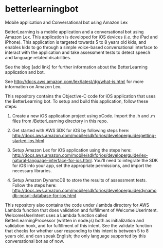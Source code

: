# betterlearningbot
Mobile application and Conversational bot using Amazon Lex

BetterLearning is a mobile application and a conversational bot using Amazon Lex. This application is developed for iOS devices (i.e. the iPad and iPhone). This application is targeted towards 5 to 8 years old kids, and enables kids to go through a simple voice-based conversational interface to interact with the application and take assessment tests to detect speech and language related disabilities.

See the blog [add link] for further information about the BetterLearning application and bot.

See http://docs.aws.amazon.com/lex/latest/dg/what-is.html for more information on Amazon Lex.

This repository contains the Objective-C code for iOS application that uses the BetterLearning bot. To setup and build this application, follow these steps:

1. Create a new iOS application project using xCode. Import the .h and .m files from /BetterLearning directory in this repo.

2. Get started with AWS SDK for iOS by following steps here: http://docs.aws.amazon.com/mobile/sdkforios/developerguide/getting-started-ios.html

3. Setup Amazon Lex for iOS application using the steps here: http://docs.aws.amazon.com/mobile/sdkforios/developerguide/lex-natural-language-interface-for-ios.html. You'll need to integrate the SDK for iOS into your app, set the appropriate permissions, and import the necessary libraries.

4. Setup Amazon DynamoDB to store the results of assessment tests. Follow the steps here: http://docs.aws.amazon.com/mobile/sdkforios/developerguide/dynamodb-nosql-database-for-ios.html


This repository also contains the code under /lambda directory for AWS Lambda function that does validation and fulfillment of WelcomeiUserIntent. 
WelcomeUserIntent uses a Lambda function called BetterLearningProcessor (written in node.js) both as initialization and validation hook, and for fulfillment of this intent. See the validate function that checks for whether user responding to this intent is between 5 to 8 years old, and can speak English; the only language supported by this conversational bot as of now. 


